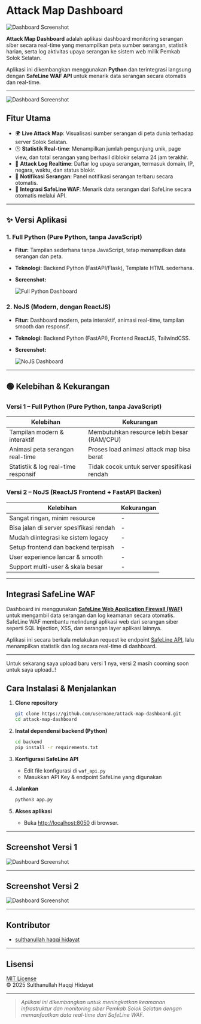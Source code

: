 # Attack Map Dashboard

![Dashboard Screenshot](./Screenshot2.png)

**Attack Map Dashboard** adalah aplikasi dashboard monitoring serangan siber secara real-time yang menampilkan peta sumber serangan, statistik harian, serta log aktivitas upaya serangan ke sistem web milik Pemkab Solok Selatan.

Aplikasi ini dikembangkan menggunakan **Python** dan terintegrasi langsung dengan **SafeLine WAF API** untuk menarik data serangan secara otomatis dan real-time.

---
![Dashboard Screenshot](./Screenshot1.png)
## Fitur Utama

- 🌍 **Live Attack Map**: Visualisasi sumber serangan di peta dunia terhadap server Solok Selatan.
- 🕒 **Statistik Real-time**: Menampilkan jumlah pengunjung unik, page view, dan total serangan yang berhasil diblokir selama 24 jam terakhir.
- 📜 **Attack Log Realtime**: Daftar log upaya serangan, termasuk domain, IP, negara, waktu, dan status blokir.
- 🔴 **Notifikasi Serangan**: Panel notifikasi serangan terbaru secara otomatis.
- 🔗 **Integrasi SafeLine WAF**: Menarik data serangan dari SafeLine secara otomatis melalui API.

---

## ✨ Versi Aplikasi

### 1. Full Python (Pure Python, tanpa JavaScript)
- **Fitur:** Tampilan sederhana tanpa JavaScript, tetap menampilkan data serangan dan peta.
- **Teknologi:** Backend Python (FastAPI/Flask), Template HTML sederhana.
- **Screenshot:**

  ![Full Python Dashboard](Screenshot1.png)

### 2. NoJS (Modern, dengan ReactJS)
- **Fitur:** Dashboard modern, peta interaktif, animasi real-time, tampilan smooth dan responsif.
- **Teknologi:** Backend Python (FastAPI), Frontend ReactJS, TailwindCSS.
- **Screenshot:**

  ![NoJS Dashboard](Screenshot2.png)

---

## 🟢 Kelebihan & Kekurangan

### Versi 1 – Full Python (Pure Python, tanpa JavaScript)
| Kelebihan                             | Kekurangan                                     |
|----------------------------------------|------------------------------------------------|
| Tampilan modern & interaktif           | Membutuhkan resource lebih besar (RAM/CPU)     |
| Animasi peta serangan real-time        | Proses load animasi attack map bisa berat      |
| Statistik & log real-time responsif    | Tidak cocok untuk server spesifikasi rendah     |


### Versi 2 – NoJS (ReactJS Frontend + FastAPI Backen)
| Kelebihan                                | Kekurangan                                  |
|-------------------------------------------|---------------------------------------------|
| Sangat ringan, minim resource             | -                    |
| Bisa jalan di server spesifikasi rendah   | -                    |
| Mudah diintegrasi ke sistem legacy        | -            |
| Setup frontend dan backend terpisah       | -            |
| User experience lancar & smooth        | -  |
| Support multi-user & skala besar       | -            |

---

## Integrasi SafeLine WAF

Dashboard ini menggunakan [**SafeLine Web Application Firewall (WAF)**](https://www.chaitin.cn/en/safeline/) untuk mengambil data serangan dan log keamanan secara otomatis.  
SafeLine WAF membantu melindungi aplikasi web dari serangan siber seperti SQL Injection, XSS, dan serangan layer aplikasi lainnya.

Aplikasi ini secara berkala melakukan request ke endpoint [SafeLine API](https://docs.chaitin.cn/safeline/), lalu menampilkan statistik dan log secara real-time di dashboard.

---

Untuk sekarang saya upload baru versi 1 nya, versi 2 masih cooming soon untuk saya upload..!

## Cara Instalasi & Menjalankan

1. **Clone repository**
    ```bash
    git clone https://github.com/username/attack-map-dashboard.git
    cd attack-map-dashboard
    ```

2. **Instal dependensi backend (Python)**
    ```bash
    cd backend
    pip install -r requirements.txt
    ```

3. **Konfigurasi SafeLine API**
    - Edit file konfigurasi di `waf_api.py`
    - Masukkan API Key & endpoint SafeLine yang digunakan

4. **Jalankan**
    ```bash
    python3 app.py
    ```

7. **Akses aplikasi**
    - Buka [http://localhost:8050](http://localhost:8050) di browser.

---

## Screenshot Versi 1

![Dashboard Screenshot](./Screenshot1.png)

---

## Screenshot Versi 2

![Dashboard Screenshot](./Screenshot2.png)

---

## Kontributor

- [sulthanullah haqqi hidayat](mailto:sulthanullahh@gmail.com)

---

## Lisensi

[MIT License](LICENSE)  
© 2025 Sulthanullah Haqqi Hidayat

---

> _Aplikasi ini dikembangkan untuk meningkatkan keamanan infrastruktur dan monitoring siber Pemkab Solok Selatan dengan memanfaatkan data real-time dari SafeLine WAF._
